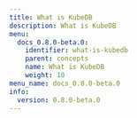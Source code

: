 ```yaml
---
title: What is KubeDB
description: What is KubeDB
menu:
  docs_0.8.0-beta.0:
    identifier: what-is-kubedb
    parent: concepts
    name: What is KubeDB
    weight: 10
menu_name: docs_0.8.0-beta.0
info:
  version: 0.8.0-beta.0
---
```


